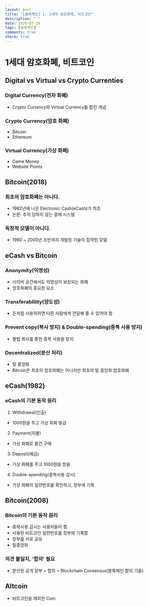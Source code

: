 ```yaml
---
layout: post
title: "[블록체인] 1. 1세대 암호화폐, 비트코인"
description: " "
date: 2020-07-29
tags: [블록체인]
comments: true
share: true
---
```


# 1세대 암호화폐, 비트코인

## Digital vs Virtual vs Crypto Currenties

### Digital Currency(전자 화폐)

- Crypto Currency와 Virtual Currency를 합친 개념

### Crypto Currency(암호 화폐)

- Bitcoin
- Ethereum

### Virtual Currency(가상 화폐)

- Game Money
- Website Points

## Bitcoin(2018)

### 최초의 암호화폐는 아니다.

- 1982년에 나온 Electronic Cash(eCash)가 최초
- 논문: 추적 당하지 않는 결제 시스템

### 독창적 모델이 아니다.

- 1980 ~ 2000년 초반까지 개발된 기술이 집약된 모델

## eCash vs Bitcoin

### Anonymity(익명성)

- 사이버 공간에서도 익명성이 보장되는 화페
- 암호화폐의 중요한 요소

### Transferablility(양도성)

- 돈처럼 사용하려면 다른 사람에게 전달해 줄 수 있어야 함

### Prevent copy(복사 방지) & Double-spending(중복 사용 방지)

- 불법 복사를 통한 중복 사용을 방지

### Decentralized(분산 처리)

- 탈 중앙화
- Bitcoin은 최초의 암호화폐는 아니지만 최초의 탈 중앙화 암호화폐

## eCash(1982)

### eCash의 기본 동작 원리

1. Withdrawal(인출)

- 1000원을 주고 가상 화폐 발급

2. Payment(지불)

- 가상 화폐로 물건 구매

3. Deposit(예금)

- 가상 화폐를 주고 1000원을 받음

4. Double-spending(중복사용 감시)

- 가상 화폐의 일련번호를 확인하고, 장부에 기록

## Bitcoin(2008)

### Bitcoin의 기본 동작 원리

- 중복사용 감시는 사용자들이 함
- 사용된 비트코인 일련번호를 장부에 기록함
- 장부를 서로 공유
- 탈중앙화

### 의견 불일치, '합의' 필요

- 분산된 공개 장부 + 합의 = Blockchain Consensus(블록체인 합의 기술)

## Altcoin

- 비트코인을 제외한 Coin
